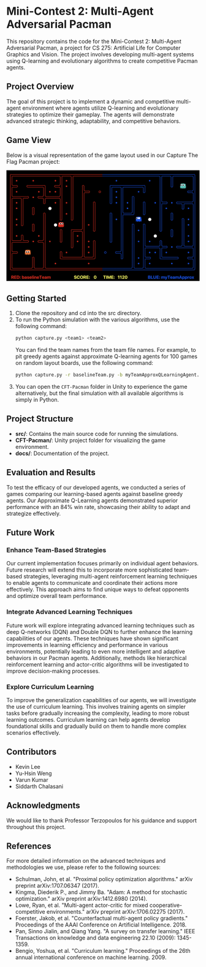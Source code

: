 # Mini-Contest 2: Multi-Agent Adversarial Pacman

This repository contains the code for the Mini-Contest 2: Multi-Agent Adversarial Pacman, a project for CS 275: Artificial Life for Computer Graphics and Vision. The project involves developing multi-agent systems using Q-learning and evolutionary algorithms to create competitive Pacman agents.

## Project Overview

The goal of this project is to implement a dynamic and competitive multi-agent environment where agents utilize Q-learning and evolutionary strategies to optimize their gameplay. The agents will demonstrate advanced strategic thinking, adaptability, and competitive behaviors.

## Game View

Below is a visual representation of the game layout used in our Capture The Flag Pacman project:

![Game Layout](docs/game_layout.png)

## Getting Started
1. Clone the repository and cd into the src directory. 
2. To run the Python simulation with the various algorithms, use the following command:
    ```bash
    python capture.py <team1> <team2>
    ```
    You can find the team names from the team file names. For example, to pit greedy agents against approximate Q-learning agents for 100 games on random layout boards, use the following command:
    ```bash
    python capture.py -r baselineTeam.py -b myTeamApproxQLearningAgent.py -n 100 -l RANDOM
    ```
3. You can open the `CFT-Pacman` folder in Unity to experience the game alternatively, but the final simulation with all available algorithms is simply in Python.

## Project Structure

- **src/**: Contains the main source code for running the simulations.
- **CFT-Pacman/**: Unity project folder for visualizing the game environment.
- **docs/**: Documentation of the project.

## Evaluation and Results

To test the efficacy of our developed agents, we conducted a series of games comparing our learning-based agents against baseline greedy agents. Our Approximate Q-Learning agents demonstrated superior performance with an 84% win rate, showcasing their ability to adapt and strategize effectively.

## Future Work

### Enhance Team-Based Strategies
Our current implementation focuses primarily on individual agent behaviors. Future research will extend this to incorporate more sophisticated team-based strategies, leveraging multi-agent reinforcement learning techniques to enable agents to communicate and coordinate their actions more effectively. This approach aims to find unique ways to defeat opponents and optimize overall team performance.

### Integrate Advanced Learning Techniques
Future work will explore integrating advanced learning techniques such as deep Q-networks (DQN) and Double DQN to further enhance the learning capabilities of our agents. These techniques have shown significant improvements in learning efficiency and performance in various environments, potentially leading to even more intelligent and adaptive behaviors in our Pacman agents. Additionally, methods like hierarchical reinforcement learning and actor-critic algorithms will be investigated to improve decision-making processes.

### Explore Curriculum Learning
To improve the generalization capabilities of our agents, we will investigate the use of curriculum learning. This involves training agents on simpler tasks before gradually increasing the complexity, leading to more robust learning outcomes. Curriculum learning can help agents develop foundational skills and gradually build on them to handle more complex scenarios effectively.

## Contributors

- Kevin Lee
- Yu-Hsin Weng
- Varun Kumar
- Siddarth Chalasani

## Acknowledgments

We would like to thank Professor Terzopoulos for his guidance and support throughout this project.

## References

For more detailed information on the advanced techniques and methodologies we use, please refer to the following sources:

- Schulman, John, et al. "Proximal policy optimization algorithms." arXiv preprint arXiv:1707.06347 (2017).
- Kingma, Diederik P., and Jimmy Ba. "Adam: A method for stochastic optimization." arXiv preprint arXiv:1412.6980 (2014).
- Lowe, Ryan, et al. "Multi-agent actor-critic for mixed cooperative-competitive environments." arXiv preprint arXiv:1706.02275 (2017).
- Foerster, Jakob, et al. "Counterfactual multi-agent policy gradients." Proceedings of the AAAI Conference on Artificial Intelligence. 2018.
- Pan, Sinno Jialin, and Qiang Yang. "A survey on transfer learning." IEEE Transactions on knowledge and data engineering 22.10 (2009): 1345-1359.
- Bengio, Yoshua, et al. "Curriculum learning." Proceedings of the 26th annual international conference on machine learning. 2009.

